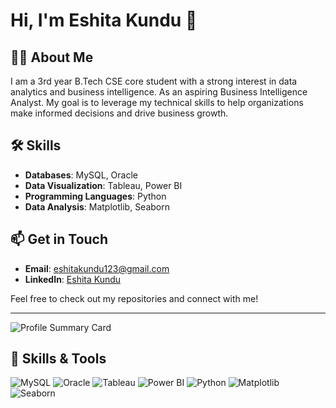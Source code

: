 # Hi, I'm Eshita Kundu 👋

## 👩‍💻 About Me
I am a 3rd year B.Tech CSE core student with a strong interest in data analytics and business intelligence. As an aspiring Business Intelligence Analyst. My goal is to leverage my technical skills to help organizations make informed decisions and drive business growth.

## 🛠️ Skills
- **Databases**: MySQL, Oracle
- **Data Visualization**: Tableau, Power BI
- **Programming Languages**: Python
- **Data Analysis**: Matplotlib, Seaborn

## 📫 Get in Touch
- **Email**: [eshitakundu123@gmail.com](mailto:eshitakundu123@gmail.com)
- **LinkedIn**: [Eshita Kundu](https://www.linkedin.com/in/eshitakundu)

Feel free to check out my repositories and connect with me!

---

![Profile Summary Card](https://github-profile-summary-cards.vercel.app/api/cards/profile-details?username=eshitakundu&theme=default)

## 🚀 Skills & Tools
![MySQL](https://img.shields.io/badge/-MySQL-000?&logo=MySQL)
![Oracle](https://img.shields.io/badge/-Oracle-000?&logo=Oracle)
![Tableau](https://img.shields.io/badge/-Tableau-000?&logo=Tableau)
![Power BI](https://img.shields.io/badge/-Power%20BI-000?&logo=Power%20BI)
![Python](https://img.shields.io/badge/-Python-000?&logo=Python)
![Matplotlib](https://img.shields.io/badge/-Matplotlib-000?&logo=Matplotlib)
![Seaborn](https://img.shields.io/badge/-Seaborn-000?&logo=Seaborn)
